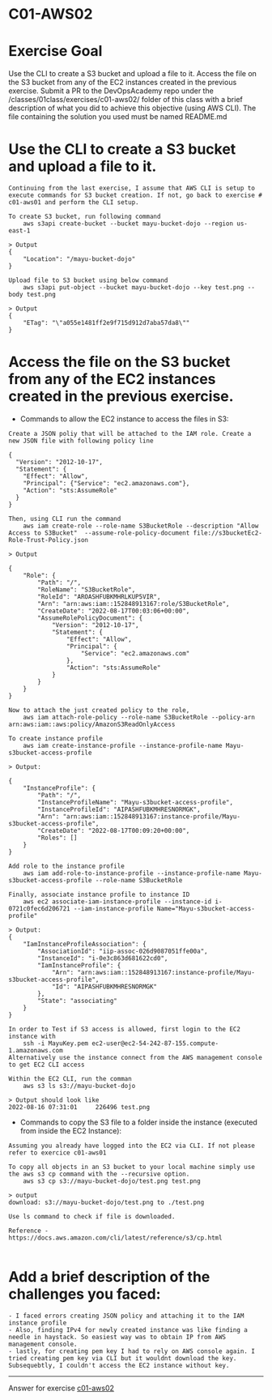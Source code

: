 # C01-AWS02

# Exercise Goal

Use the CLI to create a S3 bucket and upload a file to it.
Access the file on the S3 bucket from any of the EC2 instances created in the previous exercise.
Submit a PR to the DevOpsAcademy repo under the /classes/01class/exercises/c01-aws02/<github-username> folder of this class with a brief description of what you did to achieve this objective (using AWS CLI). The file containing the solution you used must be named README.md

# Use the CLI to create a S3 bucket and upload a file to it.
```
Continuing from the last exercise, I assume that AWS CLI is setup to execute commands for S3 bucket creation. If not, go back to exercise # c01-aws01 and perform the CLI setup.

To create S3 bucket, run following command
    aws s3api create-bucket --bucket mayu-bucket-dojo --region us-east-1 

> Output
{
    "Location": "/mayu-bucket-dojo"
}

Upload file to S3 bucket using below command
    aws s3api put-object --bucket mayu-bucket-dojo --key test.png --body test.png  

> Output
{
    "ETag": "\"a055e1481ff2e9f715d912d7aba57da8\""
}

```

# Access the file on the S3 bucket from any of the EC2 instances created in the previous exercise.

- Commands to allow the EC2 instance to access the files in S3:
```
Create a JSON poliy that will be attached to the IAM role. Create a new JSON file with following policy line

{
  "Version": "2012-10-17",
  "Statement": {
    "Effect": "Allow",
    "Principal": {"Service": "ec2.amazonaws.com"},
    "Action": "sts:AssumeRole"
  }
}

Then, using CLI run the command
    aws iam create-role --role-name S3BucketRole --description "Allow Access to S3Bucket"  --assume-role-policy-document file://s3bucketEc2-Role-Trust-Policy.json

> Output

{
    "Role": {
        "Path": "/",
        "RoleName": "S3BucketRole",
        "RoleId": "AROASHFUBKMHRLKUP5VIR",
        "Arn": "arn:aws:iam::152848913167:role/S3BucketRole",
        "CreateDate": "2022-08-17T00:03:06+00:00",
        "AssumeRolePolicyDocument": {
            "Version": "2012-10-17",
            "Statement": {
                "Effect": "Allow",
                "Principal": {
                    "Service": "ec2.amazonaws.com"
                },
                "Action": "sts:AssumeRole"
            }
        }
    }
}

Now to attach the just created policy to the role,
    aws iam attach-role-policy --role-name S3BucketRole --policy-arn arn:aws:iam::aws:policy/AmazonS3ReadOnlyAccess

To create instance profile
    aws iam create-instance-profile --instance-profile-name Mayu-s3bucket-access-profile

> Output:

{
    "InstanceProfile": {
        "Path": "/",
        "InstanceProfileName": "Mayu-s3bucket-access-profile",
        "InstanceProfileId": "AIPASHFUBKMHRESNORMGK",
        "Arn": "arn:aws:iam::152848913167:instance-profile/Mayu-s3bucket-access-profile",
        "CreateDate": "2022-08-17T00:09:20+00:00",
        "Roles": []
    }
}

Add role to the instance profile
    aws iam add-role-to-instance-profile --instance-profile-name Mayu-s3bucket-access-profile --role-name S3BucketRole

Finally, associate instance profile to instance ID
    aws ec2 associate-iam-instance-profile --instance-id i-0721c0fec6d206721 --iam-instance-profile Name="Mayu-s3bucket-access-profile" 

> Output:
{
    "IamInstanceProfileAssociation": {
        "AssociationId": "iip-assoc-026d9087051ffe00a",
        "InstanceId": "i-0e3c863d681622cd0",
        "IamInstanceProfile": {
            "Arn": "arn:aws:iam::152848913167:instance-profile/Mayu-s3bucket-access-profile",
            "Id": "AIPASHFUBKMHRESNORMGK"
        },
        "State": "associating"
    }
}

In order to Test if S3 access is allowed, first login to the EC2 instance with 
    ssh -i MayuKey.pem ec2-user@ec2-54-242-87-155.compute-1.amazonaws.com
Alternatively use the instance connect from the AWS management console to get EC2 CLI access

Within the EC2 CLI, run the comman
    aws s3 ls s3://mayu-bucket-dojo

> Output should look like
2022-08-16 07:31:01     226496 test.png

```

- Commands to copy the S3 file to a folder inside the instance (executed from inside the EC2 Instance):
```
Assuming you already have logged into the EC2 via CLI. If not please refer to exercice c01-aws01

To copy all objects in an S3 bucket to your local machine simply use the aws s3 cp command with the --recursive option.
    aws s3 cp s3://mayu-bucket-dojo/test.png test.png

> output
download: s3://mayu-bucket-dojo/test.png to ./test.png   

Use ls command to check if file is downloaded. 

Reference - https://docs.aws.amazon.com/cli/latest/reference/s3/cp.html


```

# Add a brief description of the challenges you faced:
```
- I faced errors creating JSON policy and attaching it to the IAM instance profile
- Also, finding IPv4 for newly created instance was like finding a needle in haystack. So easiest way was to obtain IP from AWS management console.
- lastly, for creating pem key I had to rely on AWS console again. I tried creating pem key via CLI but it wouldnt download the key. Subsequebtly, I couldn't access the EC2 instance without key. 
```


***
Answer for exercise [c01-aws02](https://github.com/devopsacademyau/academy/blob/635775538e8ad7793b305f48064b09e23c626fb7/classes/01class/exercises/c01-aws02/README.md)